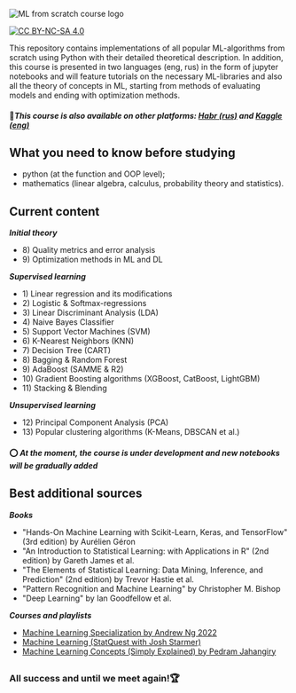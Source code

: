 ![ML from scratch course logo](https://github.com/egaoharu-kensei/ML-algorithms-from-scratch.-Course-for-beginners/assets/162469942/db9333ab-6025-4961-b745-d45467ab71c2)

[![CC BY-NC-SA 4.0][cc-by-nc-sa-shield]][cc-by-nc-sa]

[cc-by-nc-sa]: http://creativecommons.org/licenses/by-nc-sa/4.0/
[cc-by-nc-sa-image]: https://licensebuttons.net/l/by-nc-sa/4.0/88x31.png
[cc-by-nc-sa-shield]: https://img.shields.io/badge/License-CC%20BY--NC--SA%204.0-green.svg

This repository contains implementations of all popular ML-algorithms from scratch using Python with their detailed theoretical description. In addition, this course is presented in two languages (eng, rus) in the form of jupyter notebooks and will feature tutorials on the necessary ML-libraries and also all the theory of concepts in ML, starting from methods of evaluating models and ending with optimization methods.

#### 🔔***This course is also available on other platforms: [Habr (rus)](https://habr.com/ru/users/egaoharu_kensei/publications/articles/) and [Kaggle (eng)](https://www.kaggle.com/egazakharenko/code)***

## **What you need to know before studying**

- python (at the function and OOP level);
- mathematics (linear algebra, calculus, probability theory and statistics).

## **Current content**

***Initial theory***
- 8\) Quality metrics and error analysis
- 9\) Optimization methods in ML and DL

***Supervised learning***
- 1\) Linear regression and its modifications
- 2\) Logistic & Softmax-regressions
- 3\) Linear Discriminant Analysis (LDA)
- 4\) Naive Bayes Classifier
- 5\) Support Vector Machines (SVM)
- 6\) K-Nearest Neighbors (KNN)
- 7\) Decision Tree (CART)
- 8\) Bagging & Random Forest
- 9\) AdaBoost (SAMME & R2)
- 10\) Gradient Boosting algorithms (XGBoost, CatBoost, LightGBM)
- 11\) Stacking & Blending

***Unsupervised learning***
- 12\) Principal Component Analysis (PCA)
- 13\) Popular clustering algorithms (K-Means, DBSCAN et al.)

#### ⭕ ***At the moment, the course is under development and new notebooks will be gradually added***

## **Best additional sources**

***Books***
- "Hands-On Machine Learning with Scikit-Learn, Keras, and TensorFlow" (3rd edition) by Aurélien Géron
- "An Introduction to Statistical Learning: with Applications in R" (2nd edition) by Gareth James et al.
- "The Elements of Statistical Learning: Data Mining, Inference, and Prediction" (2nd edition) by Trevor Hastie et al.
- "Pattern Recognition and Machine Learning" by Christopher M. Bishop
- "Deep Learning" by Ian Goodfellow et al.

***Courses and playlists***
- [Machine Learning Specialization by Andrew Ng 2022](https://www.coursera.org/specializations/machine-learning-introduction)
- [Machine Learning (StatQuest with Josh Starmer)](https://www.youtube.com/playlist?list=PLblh5JKOoLUICTaGLRoHQDuF_7q2GfuJF)
- [Machine Learning Concepts (Simply Explained) by Pedram Jahangiry](https://www.youtube.com/playlist?list=PL2GWo47BFyUPWL5fBZSn6FFHRr1bSkX_J)

##

### All success and until we meet again!🏆
